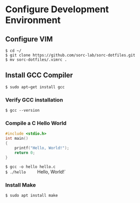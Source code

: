 # Configure Development Environment

## Configure VIM

`$ cd ~/`    
`$ git clone https://github.com/sorc-lab/sorc-dotfiles.git`    
`$ mv sorc-dotfiles/.vimrc .`

## Install GCC Compiler

`$ sudo apt−get install gcc`    

### Verify GCC installation

`$ gcc --version`

### Compile a C Hello World

```C
#include <stdio.h>
int main()
{
	printf("Hello, World!");
   	return 0;
}
```

`$ gcc -o hello hello.c`    
`$ ./hello    
`Hello, World!`

### Install Make

`$ sudo apt install make`

